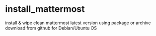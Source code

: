 # install_mattermost
install &amp; wipe clean mattermost latest version using package or archive download from github for Debian/Ubuntu OS
